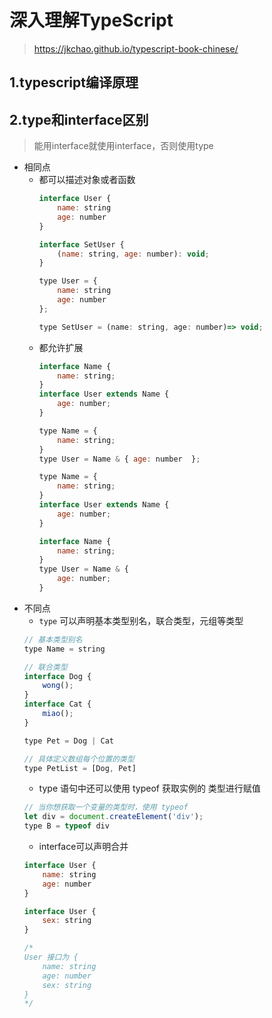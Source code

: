 # 深入理解TypeScript
> https://jkchao.github.io/typescript-book-chinese/
## 1.typescript编译原理

## 2.type和interface区别
> 能用interface就使用interface，否则使用type
* 相同点
    * 都可以描述对象或者函数
        ```js
        interface User {
            name: string
            age: number
        }

        interface SetUser {
            (name: string, age: number): void;
        }
        ```
        ```js
        type User = {
            name: string
            age: number
        };

        type SetUser = (name: string, age: number)=> void;
        ```
    * 都允许扩展
        ```js
        interface Name { 
            name: string; 
        }
        interface User extends Name { 
            age: number; 
        }
        ```
        ```js
        type Name = { 
            name: string; 
        }
        type User = Name & { age: number  };
        ```
        ```js
        type Name = { 
            name: string; 
        }
        interface User extends Name { 
            age: number; 
        }
        ```
        ```js
        interface Name { 
            name: string; 
        }
        type User = Name & { 
            age: number; 
        }
        ```
* 不同点
    * `type` 可以声明基本类型别名，联合类型，元组等类型
    ```js
    // 基本类型别名
    type Name = string

    // 联合类型
    interface Dog {
        wong();
    }
    interface Cat {
        miao();
    }

    type Pet = Dog | Cat

    // 具体定义数组每个位置的类型
    type PetList = [Dog, Pet]

    ```
    * type 语句中还可以使用 typeof 获取实例的 类型进行赋值
    ```js
    // 当你想获取一个变量的类型时，使用 typeof
    let div = document.createElement('div');
    type B = typeof div
    ```
    * interface可以声明合并
    ```js
    interface User {
        name: string
        age: number
    }

    interface User {
        sex: string
    }

    /*
    User 接口为 {
        name: string
        age: number
        sex: string 
    }
    */
    ```